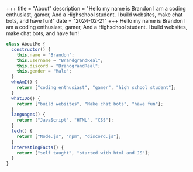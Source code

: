 +++
title = "About"
description = "Hello my name is Brandon I am a coding enthusiast, gamer, And a Highschool student. I build websites, make chat bots, and have fun!"
date = "2024-02-21"
+++
Hello my name is Brandon I am a coding enthusiast, gamer, And a Highschool student. I build websites, make chat bots, and have fun!

```js
class AboutMe {
  constructor() {
    this.name = "Brandon";
    this.username = "BrandgrandReal";
    this.discord = "BrandgrandReal";
    this.gender = "Male";
  }
  whoAmI() {
    return ["coding enthusiast", "gamer", "high school student"];
  }
  whatIDo() {
    return ["build websites", "Make chat bots", "have fun"];
  }
  languages() {
    return ["JavaScript", "HTML", "CSS"];
  }
  tech() {
    return ["Node.js", "npm", "discord.js"];
  }
  interestingFacts() {
    return ["self taught", "started with html and JS"];
  }
} 
```